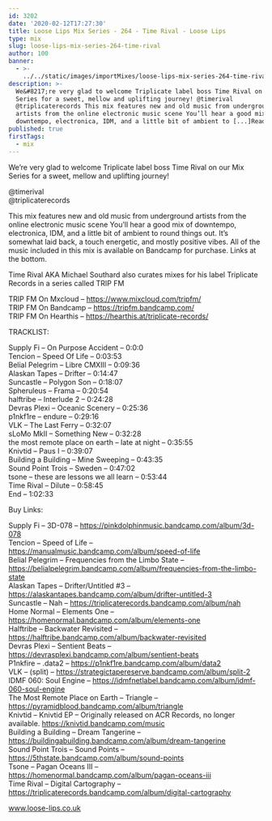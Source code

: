 ```yaml
---
id: 3202
date: '2020-02-12T17:27:30'
title: Loose Lips Mix Series - 264 - Time Rival - Loose Lips
type: mix
slug: loose-lips-mix-series-264-time-rival
author: 100
banner:
  - >-
    ../../static/images/importMixes/loose-lips-mix-series-264-time-rival/image3202.jpeg
description: >-
  We&#8217;re very glad to welcome Triplicate label boss Time Rival on our Mix
  Series for a sweet, mellow and uplifting journey! @timerival
  @triplicaterecords This mix features new and old music from underground
  artists from the online electronic music scene You’ll hear a good mix of
  downtempo, electronica, IDM, and a little bit of ambient to [...]Read More...
published: true
firstTags:
  - mix
---
```

We’re very glad to welcome Triplicate label boss Time Rival on our Mix Series for a sweet, mellow and uplifting journey!

@timerival  
@triplicaterecords

This mix features new and old music from underground artists from the online electronic music scene You’ll hear a good mix of downtempo, electronica, IDM, and a little bit of ambient to round things out. It’s somewhat laid back, a touch energetic, and mostly positive vibes. All of the music included in this mix is available on Bandcamp for purchase. Links at the bottom.

Time Rival AKA Michael Southard also curates mixes for his label Triplicate Records in a series called TRIP FM

TRIP FM On Mxcloud – https://www.mixcloud.com/tripfm/  
TRIP FM On Bandcamp – https://tripfm.bandcamp.com/  
TRIP FM On Hearthis – https://hearthis.at/triplicate-records/

TRACKLIST:

Supply Fi – On Purpose Accident – 0:0:0  
Tencion – Speed Of Life – 0:03:53  
Belial Pelegrim – Libre CMXIII – 0:09:36  
Alaskan Tapes – Drifter – 0:14:47  
Suncastle – Polygon Son – 0:18:07  
Spheruleus – Frama – 0:20:54  
halftribe – Interlude 2 – 0:24:28  
Devras Plexi – Oceanic Scenery – 0:25:36  
p1nkf1re – endure – 0:29:16  
VLK – The Last Ferry – 0:32:07  
sLoMo MkII – Something New – 0:32:28  
the most remote place on earth – late at night – 0:35:55  
Knivtid – Paus I – 0:39:07  
Building a Building – Mine Sweeping – 0:43:35  
Sound Point Trois – Sweden – 0:47:02  
tsone – these are lessons we all learn – 0:53:44  
Time Rival – Dilute – 0:58:45  
End – 1:02:33

Buy Links:

Supply Fi – 3D-078 – https://pinkdolphinmusic.bandcamp.com/album/3d-078  
Tencion – Speed of Life – https://manualmusic.bandcamp.com/album/speed-of-life  
Belial Pelegrim – Frequencies from the Limbo State – https://belialpelegrim.bandcamp.com/album/frequencies-from-the-limbo-state  
Alaskan Tapes – Drifter/Untitled #3 – https://alaskantapes.bandcamp.com/album/drifter-untitled-3  
Suncastle – Nah – https://triplicaterecords.bandcamp.com/album/nah  
Home Normal – Elements One – https://homenormal.bandcamp.com/album/elements-one  
Halftribe – Backwater Revisited – https://halftribe.bandcamp.com/album/backwater-revisited  
Devras Plexi – Sentient Beats – https://devrasplexi.bandcamp.com/album/sentient-beats  
P1nkfire – .data2 – https://p1nkf1re.bandcamp.com/album/data2  
VLK – (split) – https://strategictapereserve.bandcamp.com/album/split-2  
IDMF 060: Soul Engine – https://idmfnetlabel.bandcamp.com/album/idmf-060-soul-engine  
The Most Remote Place on Earth – Triangle – https://pyramidblood.bandcamp.com/album/triangle  
Knivtid – Knivtid EP – Originally released on ACR Records, no longer available. https://knivtid.bandcamp.com/music  
Building a Building – Dream Tangerine – https://buildingabuilding.bandcamp.com/album/dream-tangerine  
Sound Point Trois – Sound Points – https://5thstate.bandcamp.com/album/sound-points  
Tsone – Pagan Oceans III – https://homenormal.bandcamp.com/album/pagan-oceans-iii  
Time Rival – Digital Cartography – https://triplicaterecords.bandcamp.com/album/digital-cartography

www.loose-lips.co.uk